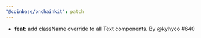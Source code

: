```yaml
---
"@coinbase/onchainkit": patch
---
```


- **feat**: add className override to all Text components. By @kyhyco #640
